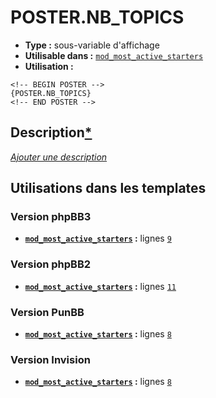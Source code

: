 # POSTER.NB_TOPICS
* __Type :__ sous-variable d'affichage
* __Utilisable dans :__ [`mod_most_active_starters`](../tpl/mod_most_active_starters.md#readme)
* __Utilisation :__

```smarty
<!-- BEGIN POSTER -->
{POSTER.NB_TOPICS}
<!-- END POSTER -->
```

## Description[*](https://fa-tvars.appspot.com/var/POSTER.NB_TOPICS)
[*Ajouter une description*](https://fa-tvars.appspot.com/var/POSTER.NB_TOPICS)

## Utilisations dans les templates

### Version phpBB3
* __[`mod_most_active_starters`](../tpl/mod_most_active_starters.md#readme) :__ lignes [`9`](../src/prosilver/mod_most_active_starters.tpl#L9)

### Version phpBB2
* __[`mod_most_active_starters`](../tpl/mod_most_active_starters.md#readme) :__ lignes [`11`](../src/subsilver/mod_most_active_starters.tpl#L11)

### Version PunBB
* __[`mod_most_active_starters`](../tpl/mod_most_active_starters.md#readme) :__ lignes [`8`](../src/punbb/mod_most_active_starters.tpl#L8)

### Version Invision
* __[`mod_most_active_starters`](../tpl/mod_most_active_starters.md#readme) :__ lignes [`8`](../src/invision/mod_most_active_starters.tpl#L8)

